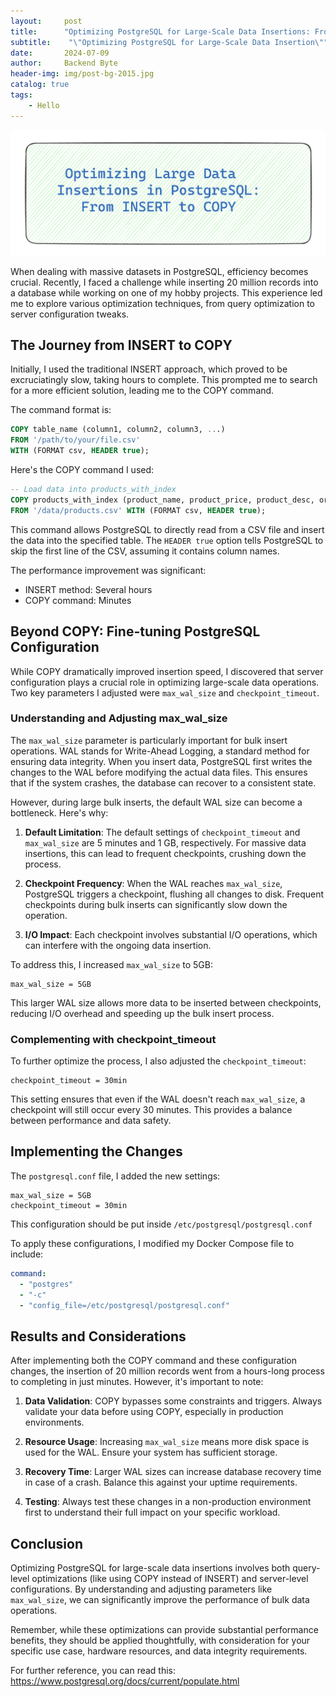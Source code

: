 ```yaml
---
layout:     post
title:      "Optimizing PostgreSQL for Large-Scale Data Insertions: From INSERT to COPY and Beyond"
subtitle:    "\"Optimizing PostgreSQL for Large-Scale Data Insertion\""
date:       2024-07-09
author:     Backend Byte
header-img: img/post-bg-2015.jpg
catalog: true
tags:
    - Hello
---
```



![Hello from Backend Byte](/img/postgresql-copy-cmd.png)

When dealing with massive datasets in PostgreSQL, efficiency becomes crucial. Recently, I faced a challenge while inserting 20 million records into a database while working on one of my hobby projects. This experience led me to explore various optimization techniques, from query optimization to server configuration tweaks.

## The Journey from INSERT to COPY

Initially, I used the traditional INSERT approach, which proved to be excruciatingly slow, taking hours to complete. This prompted me to search for a more efficient solution, leading me to the COPY command.

The command format is:

```sql
COPY table_name (column1, column2, column3, ...)
FROM '/path/to/your/file.csv'
WITH (FORMAT csv, HEADER true);
```

Here's the COPY command I used:

```sql
-- Load data into products_with_index
COPY products_with_index (product_name, product_price, product_desc, origin_country, manufacture_date)
FROM '/data/products.csv' WITH (FORMAT csv, HEADER true);
```

This command allows PostgreSQL to directly read from a CSV file and insert the data into the specified table. The `HEADER true` option tells PostgreSQL to skip the first line of the CSV, assuming it contains column names.

The performance improvement was significant:

- INSERT method: Several hours
- COPY command: Minutes

## Beyond COPY: Fine-tuning PostgreSQL Configuration

While COPY dramatically improved insertion speed, I discovered that server configuration plays a crucial role in optimizing large-scale data operations. Two key parameters I adjusted were `max_wal_size` and `checkpoint_timeout`.

### Understanding and Adjusting max_wal_size

The `max_wal_size` parameter is particularly important for bulk insert operations. WAL stands for Write-Ahead Logging, a standard method for ensuring data integrity. When you insert data, PostgreSQL first writes the changes to the WAL before modifying the actual data files. This ensures that if the system crashes, the database can recover to a consistent state.

However, during large bulk inserts, the default WAL size can become a bottleneck. Here's why:

1. **Default Limitation**: The default settings of `checkpoint_timeout` and `max_wal_size` are 5 minutes and 1 GB, respectively. For massive data insertions, this can lead to frequent checkpoints, crushing down the process.

2. **Checkpoint Frequency**: When the WAL reaches `max_wal_size`, PostgreSQL triggers a checkpoint, flushing all changes to disk. Frequent checkpoints during bulk inserts can significantly slow down the operation.

3. **I/O Impact**: Each checkpoint involves substantial I/O operations, which can interfere with the ongoing data insertion.

To address this, I increased `max_wal_size` to 5GB:

```
max_wal_size = 5GB
```

This larger WAL size allows more data to be inserted between checkpoints, reducing I/O overhead and speeding up the bulk insert process.

### Complementing with checkpoint_timeout

To further optimize the process, I also adjusted the `checkpoint_timeout`:

```
checkpoint_timeout = 30min
```

This setting ensures that even if the WAL doesn't reach `max_wal_size`, a checkpoint will still occur every 30 minutes. This provides a balance between performance and data safety.

## Implementing the Changes

The `postgresql.conf` file, I added the new settings:

```
max_wal_size = 5GB
checkpoint_timeout = 30min
```

This configuration should be put inside `/etc/postgresql/postgresql.conf`

To apply these configurations, I modified my Docker Compose file to include:

```yaml
command:
  - "postgres"
  - "-c"
  - "config_file=/etc/postgresql/postgresql.conf"
```

## Results and Considerations

After implementing both the COPY command and these configuration changes, the insertion of 20 million records went from a hours-long process to completing in just minutes. However, it's important to note:

1. **Data Validation**: COPY bypasses some constraints and triggers. Always validate your data before using COPY, especially in production environments.

2. **Resource Usage**: Increasing `max_wal_size` means more disk space is used for the WAL. Ensure your system has sufficient storage.

3. **Recovery Time**: Larger WAL sizes can increase database recovery time in case of a crash. Balance this against your uptime requirements.

4. **Testing**: Always test these changes in a non-production environment first to understand their full impact on your specific workload.

## Conclusion

Optimizing PostgreSQL for large-scale data insertions involves both query-level optimizations (like using COPY instead of INSERT) and server-level configurations. By understanding and adjusting parameters like `max_wal_size`, we can significantly improve the performance of bulk data operations.

Remember, while these optimizations can provide substantial performance benefits, they should be applied thoughtfully, with consideration for your specific use case, hardware resources, and data integrity requirements.

For further reference, you can read this: https://www.postgresql.org/docs/current/populate.html
